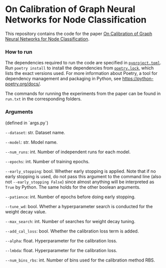 # On Calibration of Graph Neural Networks for Node Classification

This repository contains the code for the paper [On Calibration of Graph Neural Networks for Node Classification](https://arxiv.org/abs/2206.01570).


<h3> How to run </h3>

The dependencies required to run the code are specified in [`pyproject.toml`](https://github.com/liu-yushan/calGNN/blob/main/pyproject.toml). Run `poetry install` to install the dependencies from [`poetry.lock`](https://github.com/liu-yushan/calGNN/blob/main/poetry.lock), which lists the exact versions used. For more information about Poetry, a tool for dependency management and packaging in Python, see https://python-poetry.org/docs/.

The commands for running the experiments from the paper can be found in `run.txt` in the corresponding folders.


<h3> Arguments </h3> (defined in `args.py`)

`--dataset`: str. Dataset name.

`--model`: str. Model name.

`--num_runs`: int. Number of independent runs for each model.

`--epochs`: int. Number of training epochs.

`--early_stopping`: bool. Whether early stopping is applied. Note that if no early stopping is used, do not pass this argument to the command line (also not `--early_stopping False`) since almost anything will be interpreted as `True` by Python. The same holds for the other boolean arguments.

`--patience`: int. Number of epochs before doing early stopping.

`--tune_wd`: bool. Whether a hyperparameter search is conducted for the weight decay value.

`--max_search`: int. Number of searches for weight decay tuning.

`--add_cal_loss`: bool. Whether the calibration loss term is added.

`--alpha`: float. Hyperparameter for the calibration loss.

`--lmbda`: float. Hyperparameter for the calibration loss.

`--num_bins_rbs`: int. Number of bins used for the calibration method RBS.
